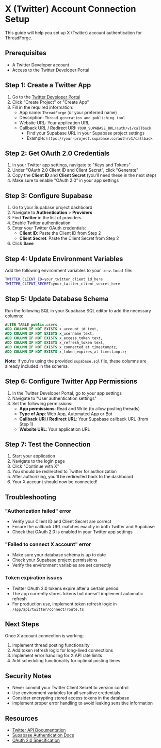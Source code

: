 # X (Twitter) Account Connection Setup

This guide will help you set up X (Twitter) account authentication for ThreadForge.

## Prerequisites

- A Twitter Developer account
- Access to the Twitter Developer Portal

## Step 1: Create a Twitter App

1. Go to the [Twitter Developer Portal](https://developer.twitter.com/en/portal/dashboard)
2. Click "Create Project" or "Create App"
3. Fill in the required information:
   - App name: `ThreadForge` (or your preferred name)
   - Description: `Thread generation and publishing tool`
   - Website URL: Your application URL
   - Callback URL / Redirect URI: `YOUR_SUPABASE_URL/auth/v1/callback`
     - Find your Supabase URL in your Supabase project settings
     - Example: `https://your-project.supabase.co/auth/v1/callback`

## Step 2: Get OAuth 2.0 Credentials

1. In your Twitter app settings, navigate to "Keys and Tokens"
2. Under "OAuth 2.0 Client ID and Client Secret", click "Generate"
3. Copy the **Client ID** and **Client Secret** (you'll need these in the next step)
4. Make sure to enable "OAuth 2.0" in your app settings

## Step 3: Configure Supabase

1. Go to your Supabase project dashboard
2. Navigate to **Authentication** > **Providers**
3. Find **Twitter** in the list of providers
4. Enable Twitter authentication
5. Enter your Twitter OAuth credentials:
   - **Client ID**: Paste the Client ID from Step 2
   - **Client Secret**: Paste the Client Secret from Step 2
6. Click **Save**

## Step 4: Update Environment Variables

Add the following environment variables to your `.env.local` file:

```bash
TWITTER_CLIENT_ID=your_twitter_client_id_here
TWITTER_CLIENT_SECRET=your_twitter_client_secret_here
```

## Step 5: Update Database Schema

Run the following SQL in your Supabase SQL editor to add the necessary columns:

```sql
ALTER TABLE public.users
ADD COLUMN IF NOT EXISTS x_account_id text,
ADD COLUMN IF NOT EXISTS x_username text,
ADD COLUMN IF NOT EXISTS x_access_token text,
ADD COLUMN IF NOT EXISTS x_refresh_token text,
ADD COLUMN IF NOT EXISTS x_connected_at timestamptz,
ADD COLUMN IF NOT EXISTS x_token_expires_at timestamptz;
```

**Note:** If you're using the provided `supabase.sql` file, these columns are already included in the schema.

## Step 6: Configure Twitter App Permissions

1. In the Twitter Developer Portal, go to your app settings
2. Navigate to "User authentication settings"
3. Set the following permissions:
   - **App permissions**: Read and Write (to allow posting threads)
   - **Type of App**: Web App, Automated App or Bot
   - **Callback URI / Redirect URL**: Your Supabase callback URL (from Step 1)
   - **Website URL**: Your application URL

## Step 7: Test the Connection

1. Start your application
2. Navigate to the login page
3. Click "Continue with X"
4. You should be redirected to Twitter for authorization
5. After authorizing, you'll be redirected back to the dashboard
6. Your X account should now be connected!

## Troubleshooting

### "Authorization failed" error

- Verify your Client ID and Client Secret are correct
- Ensure the callback URL matches exactly in both Twitter and Supabase
- Check that OAuth 2.0 is enabled in your Twitter app settings

### "Failed to connect X account" error

- Make sure your database schema is up to date
- Check your Supabase project permissions
- Verify the environment variables are set correctly

### Token expiration issues

- Twitter OAuth 2.0 tokens expire after a certain period
- The app currently stores tokens but doesn't implement automatic refresh
- For production use, implement token refresh logic in `/app/api/twitter/connect/route.ts`

## Next Steps

Once X account connection is working:

1. Implement thread posting functionality
2. Add token refresh logic for long-lived connections
3. Implement error handling for X API rate limits
4. Add scheduling functionality for optimal posting times

## Security Notes

- Never commit your Twitter Client Secret to version control
- Use environment variables for all sensitive credentials
- Consider encrypting stored access tokens in the database
- Implement proper error handling to avoid leaking sensitive information

## Resources

- [Twitter API Documentation](https://developer.twitter.com/en/docs/twitter-api)
- [Supabase Authentication Docs](https://supabase.com/docs/guides/auth)
- [OAuth 2.0 Specification](https://oauth.net/2/)

